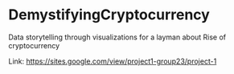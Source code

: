 # DemystifyingCryptocurrency

Data storytelling through visualizations for a layman about Rise of cryptocurrency

Link: https://sites.google.com/view/project1-group23/project-1
